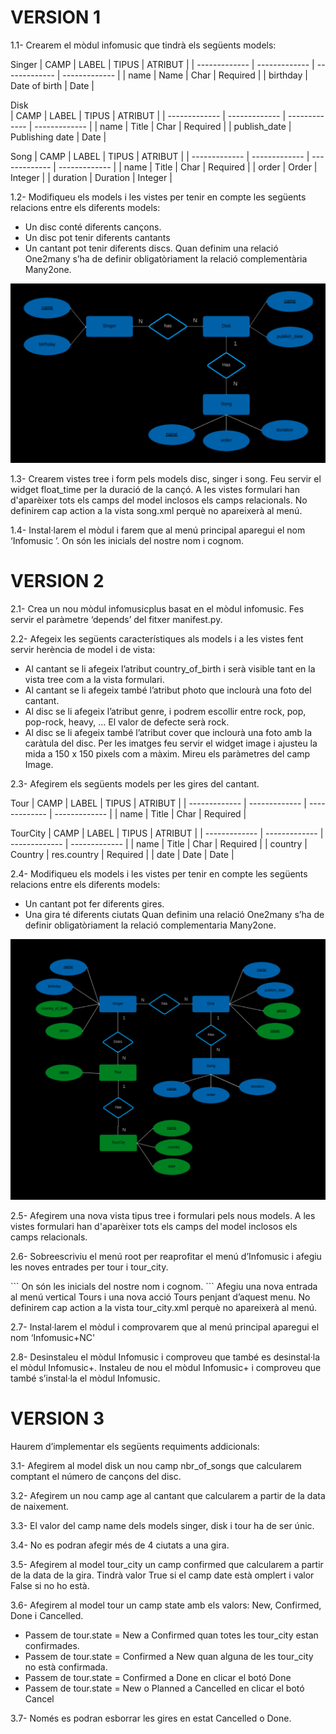 # VERSION 1

1.1- Crearem el mòdul infomusic que tindrà els següents models:

Singer
| CAMP | LABEL | TIPUS | ATRIBUT |
| ------------- | ------------- | ------------- | ------------- |
| name  | Name  | Char | Required |
| birthday  | Date of birth  | Date |


Disk	
| CAMP | LABEL | TIPUS | ATRIBUT |
| ------------- | ------------- | ------------- | ------------- |
| name  | Title  | Char | Required |
| publish_date  | Publishing date  | Date |


Song
| CAMP | LABEL | TIPUS | ATRIBUT |
| ------------- | ------------- | ------------- | ------------- |
| name  | Title  | Char | Required |
| order  | Order  | Integer |
| duration | Duration | Integer |
  
  
1.2- Modifiqueu els models i les vistes per tenir en compte les següents relacions entre els diferents models:
- Un disc conté diferents cançons. 
- Un disc pot tenir diferents cantants
- Un cantant pot tenir diferents discs.
Quan definim una relació One2many s’ha de definir obligatòriament la relació complementària Many2one. 

![](https://github.com/DamianPyCoder/Odoo__Second-Module__Music/blob/main/screenshots_statement/grafico1.png)

  
1.3- Crearem vistes tree i form pels models disc, singer i song. Feu servir el widget float_time per la duració de la cançó.
A les vistes formulari han d'aparèixer tots els camps del model inclosos els camps relacionals.
No definirem cap action a la vista song.xml perquè no apareixerà al menú.
  
  
1.4- Instal·larem el mòdul i farem que al menú principal aparegui el nom ‘Infomusic <NC>’. On <NC> són les inicials del nostre nom i cognom.



# VERSION 2
  
2.1- Crea un nou mòdul infomusicplus basat en  el mòdul infomusic. Fes servir el paràmetre ‘depends’ del fitxer manifest.py.
  
  
2.2- Afegeix les següents característiques als models i a les vistes fent servir herència de model i de vista:
- Al cantant se li afegeix l’atribut country_of_birth i serà visible tant en la vista tree com a la vista formulari.
- Al cantant se li afegeix també l’atribut photo que inclourà una foto del cantant.
- Al disc se li afegeix l’atribut genre, i podrem escollir entre rock, pop, pop-rock, heavy, … El valor de defecte serà rock.
- Al disc se li afegeix també l’atribut cover que inclourà una foto amb la caràtula del disc.
Per les imatges feu servir el widget image i ajusteu la mida a 150 x 150 pixels com a màxim. Mireu els paràmetres del camp Image.
  
  
2.3- Afegirem els següents models per les gires del cantant.  
  
Tour
| CAMP | LABEL | TIPUS | ATRIBUT |
| ------------- | ------------- | ------------- | ------------- |
| name | Title | Char | Required |

TourCity
| CAMP | LABEL | TIPUS | ATRIBUT |
| ------------- | ------------- | ------------- | ------------- |
| name | Title | Char | Required |
| country | Country | res.country | Required |
| date | Date | Date |
  
  
2.4- Modifiqueu els models i les vistes per tenir en compte les següents relacions entre els diferents models:
- Un cantant pot fer diferents gires. 
- Una gira té diferents ciutats
Quan definim una relació One2many s’ha de definir obligatòriament la relació complementaria Many2one.

![](https://github.com/DamianPyCoder/Odoo__Second-Module__Music/blob/main/screenshots_statement/grafico2.png)  
  
2.5- Afegirem una nova vista tipus tree i formulari pels nous models. A les vistes formulari han d'aparèixer tots els camps del model inclosos els camps relacionals.
  
  
2.6- Sobreescriviu el menú root per reaprofitar el menú d’Infomusic i afegiu les noves entrades per tour i tour_city.
<menuitem name="Infomusic+ <NC>" id="infomusic.menu_root"/>
``` On <NC> són les inicials del nostre nom i cognom. ```
Afegiu una nova entrada al menú vertical Tours i una nova acció Tours penjant d’aquest menu.
No definirem cap action a la vista tour_city.xml perquè no apareixerà al menú.


2.7- Instal·larem el mòdul i comprovarem que al menú principal aparegui el nom ‘Infomusic+NC'
  
  
2.8- Desinstaleu el mòdul Infomusic i comproveu que també es desinstal·la el mòdul Infomusic+. Instaleu de nou el mòdul Infomusic+ i comproveu que també s’instal·la el mòdul Infomusic. 


# VERSION 3

Haurem d’implementar els següents requiments addicionals:  
  
3.1- Afegirem al model disk un nou camp nbr_of_songs que calcularem comptant el número de cançons del disc.  
  
3.2- Afegirem un nou camp age al cantant que calcularem a partir de la data de naixement.  
  
3.3- El valor del camp name dels models singer, disk i tour ha de ser únic.  
  
3.4- No es podran afegir més de 4 ciutats a una gira.  
  
3.5- Afegirem al model tour_city un camp confirmed que calcularem a partir de la data de la gira. Tindrà valor True si el camp date està omplert i valor False si no ho està.  
  
3.6- Afegirem al model tour un camp state amb els valors: New, Confirmed, Done i Cancelled.  
  
- Passem de tour.state = New a Confirmed quan totes les tour_city estan confirmades.  
- Passem de tour.state = Confirmed a New quan alguna de les tour_city no està confirmada.
- Passem de  tour.state = Confirmed a Done en clicar el botó Done
- Passem de  tour.state = New o Planned a Cancelled en clicar el botó Cancel  
  
3.7- Només es podran esborrar les gires en estat Cancelled o Done.  
  

